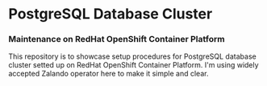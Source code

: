 # PostgreSQL Database Cluster 
### Maintenance on RedHat OpenShift Container Platform

This repository is to showcase setup procedures for PostgreSQL database cluster setted up on RedHat OpenShift Container Platform.
I'm using widely accepted Zalando operator here to make it simple and clear.
